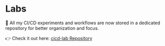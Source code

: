# Labs

🚀 All my CI/CD experiments and workflows are now stored in a dedicated repository for better organization and focus.

👉 Check it out here: [cicd-lab Repository](https://github.com/hanadisa/cicd-lab)
